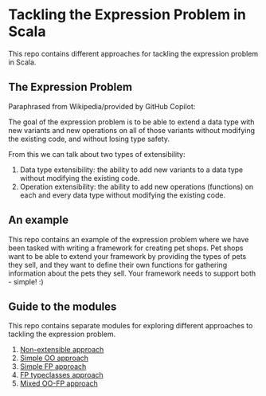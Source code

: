 # Tackling the Expression Problem in Scala

This repo contains different approaches for tackling the expression problem in Scala.

## The Expression Problem

Paraphrased from Wikipedia/provided by GitHub Copilot:

The goal of the expression problem is to be able to extend a data type with new variants and new operations on all of those variants without modifying the existing code, and without losing type safety.

From this we can talk about two types of extensibility:

1. Data type extensibility: the ability to add new variants to a data type without modifying the existing code.
2. Operation extensibility: the ability to add new operations (functions) on each and every data type without modifying the existing code.

## An example

This repo contains an example of the expression problem where we have been tasked with writing a framework for creating pet shops. Pet shops want to be able to extend your framework by providing the types of pets they sell, and they want to define their own functions for gathering information about the pets they sell. Your framework needs to support both - simple! :)

## Guide to the modules

This repo contains separate modules for exploring different approaches to tackling the expression problem.

1. [Non-extensible approach](./non-extensible/README.md)
2. [Simple OO approach](./simple-oo/README.md)
3. [Simple FP approach](./simple-fp/README.md)
4. [FP typeclasses approach](./fp-typeclasses/README.md)
5. [Mixed OO-FP approach](./mixed-oo-fp/README.md)
